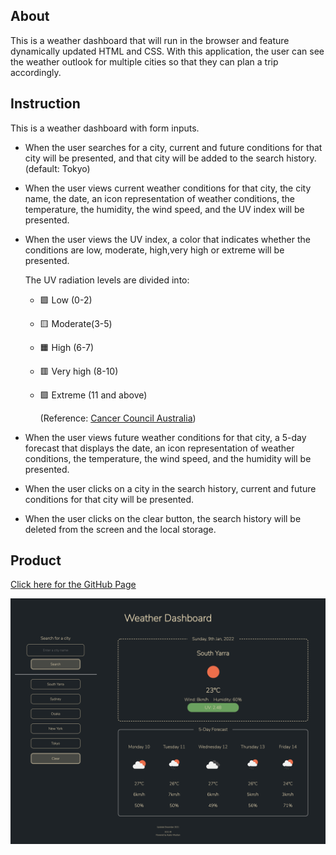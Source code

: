 ## About
This is a weather dashboard that will run in the browser and feature dynamically updated HTML and CSS.
With this application, the user can see the weather outlook for multiple cities so that they can plan a trip accordingly.


## Instruction
This is a weather dashboard with form inputs.

- When the user searches for a city, 
 current and future conditions for that city will be presented,
 and that city will be added to the search history. (default: Tokyo)

- When the user views current weather conditions for that city,
 the city name, the date, an icon representation of weather conditions, 
 the temperature, the humidity, the wind speed, 
 and the UV index will be presented.

- When the user views the UV index,
 a color that indicates whether the conditions are low, moderate, high,very high or extreme will be presented.

  The UV radiation levels are divided into: 

  * 🟩 Low (0-2)
  * 🟨 Moderate(3-5)
  * 🟧 High (6-7)
  * 🟥 Very high (8-10)
  * 🟪 Extreme (11 and above)

     (Reference: [Cancer Council Australia](https://www.cancer.org.au/cancer-information/causes-and-prevention/sun-safety/uv-index))

- When the user views future weather conditions for that city,
 a 5-day forecast that displays the date, an icon representation of weather conditions, the temperature, the wind speed, and the humidity will be presented.
 
- When the user clicks on a city in the search history,
 current and future conditions for that city will be presented.

- When the user clicks on the clear button, 
 the search history will be deleted from the screen and the local storage.

## Product
[Click here for the GitHub Page](https://ayacomputer.github.io/06-Weather-Dashboard/)

![This is the preview of this product](./assets/product.png)
